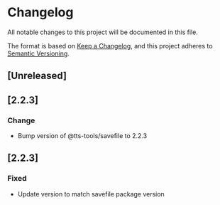 # Changelog

All notable changes to this project will be documented in this file.

The format is based on [Keep a Changelog](https://keepachangelog.com/en/1.1.0/),
and this project adheres to [Semantic Versioning](https://semver.org/spec/v2.0.0.html).

## [Unreleased]

## [2.2.3]

### Change

- Bump version of @tts-tools/savefile to 2.2.3

## [2.2.3]

### Fixed

- Update version to match savefile package version
